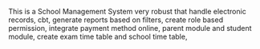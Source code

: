 This is a School Management System very robust that handle electronic records, cbt, generate reports based on filters, create role based permission, integrate payment method online, parent module and student module, create exam time table and school time table, 

